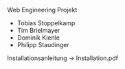 Web Engineering Projekt
- Tobias Stoppelkamp
- Tim Brielmayer
- Dominik Kienle
- Philipp Staudinger

Installationsanleitung -> Installation.pdf